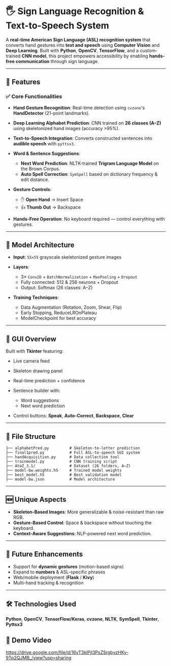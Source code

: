 

# 🖐️ Sign Language Recognition & Text-to-Speech System

A **real-time American Sign Language (ASL) recognition system** that converts hand gestures into **text and speech** using **Computer Vision** and **Deep Learning**.
Built with **Python**, **OpenCV**, **TensorFlow**, and a custom-trained **CNN model**, this project empowers accessibility by enabling **hands-free communication** through sign language.

---

## 🚀 Features

### ✅ Core Functionalities

* **Hand Gesture Recognition**: Real-time detection using `cvzone`'s **HandDetector** (21-point landmarks).
* **Deep Learning Alphabet Prediction**: CNN trained on **26 classes (A–Z)** using skeletonized hand images (accuracy >95%).
* **Text-to-Speech Integration**: Converts constructed sentences into **audible speech** with `pyttsx3`.
* **Word & Sentence Suggestions**:

  * **Next Word Prediction**: NLTK-trained **Trigram Language Model** on the Brown Corpus.
  * **Auto Spell Correction**: `SymSpell` based on dictionary frequency & edit distance.
* **Gesture Controls**:

  * ✋ **Open Hand** → Insert Space
  * 👍 **Thumb Out** → Backspace
* **Hands-Free Operation**: No keyboard required — control everything with gestures.

---

## 🧠 Model Architecture

* **Input**: `55×55` grayscale skeletonized gesture images
* **Layers**:

  * 3× `Conv2D` + `BatchNormalization` + `MaxPooling` + `Dropout`
  * Fully connected: 512 & 256 neurons + Dropout
  * Output: Softmax (26 classes: A–Z)
* **Training Techniques**:

  * Data Augmentation (Rotation, Zoom, Shear, Flip)
  * Early Stopping, ReduceLROnPlateau
  * ModelCheckpoint for best accuracy

---

## 📸 GUI Overview

Built with **Tkinter** featuring:

* Live camera feed
* Skeleton drawing panel
* Real-time prediction + confidence
* Sentence builder with:

  * Word suggestions
  * Next word prediction
* Control buttons: **Speak**, **Auto-Correct**, **Backspace**, **Clear**

---

## 📁 File Structure

```
├── alphabetPred.py         # Skeleton-to-letter prediction
├── final1pred.py           # Full ASL-to-speech GUI system
├── handAcquisition.py      # Data collection tool
├── trainmodel.py           # CNN training script
├── AtoZ_3.1/               # Dataset (26 folders, A–Z)
├── model-bw.weights.h5     # Trained model weights
├── best_model.h5           # Best validation model
├── model-bw.json           # Model architecture
```

---

## 🆕 Unique Aspects

* **Skeleton-Based Images**: More generalizable & noise-resistant than raw RGB.
* **Gesture-Based Control**: Space & backspace without touching the keyboard.
* **Context-Aware Suggestions**: NLP-powered next word prediction.

---

## 🧪 Future Enhancements

* Support for **dynamic gestures** (motion-based signs)
* Expand to **numbers** & ASL-specific phrases
* Web/mobile deployment (**Flask** / **Kivy**)
* Multi-hand tracking & recognition

---

## 🛠️ Technologies Used

**Python**, **OpenCV**, **TensorFlow/Keras**, **cvzone**, **NLTK**, **SymSpell**, **Tkinter**, **Pyttsx3**

## 📸 Demo Video
https://drive.google.com/file/d/16yT3klPjl3PsZSrgbyzHKy-9Tp2QJMB_/view?usp=sharing

